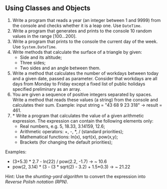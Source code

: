 ## Using Classes and Objects

1. Write a program that reads a year (an integer between 1 and 9999) from the console and checks whether it is a leap one. Use `DateTime`.
1. Write a program that generates and prints to the console 10 random values in the range [100...200].
1. Write a program that prints to the console the current day of the week. Use `System.DateTime`.
1. Write methods that calculate the surface of a triangle by given:
    * Side and its altitude;
    * Three sides;
    * Two sides and an angle between them.
1. Write a method that calculates the number of workdays between today and a given date, passed as parameter. Consider that workdays are all days from Monday to Friday except a fixed list of public holidays specified preliminary as an array.
1. You are given a sequence of positive integers separated by spaces. Write a method that reads these values (a string) from the console and calculates their sum. Example: input string = "43 68 9 23 318" -> result = 461.
1. \* Write a program that calculates the value of a given arithmetic expression. The expression can contain the following elements only:
    * Real numbers, e.g. 5, 18.33, 3.14159, 12.6;
    * Arithmetic operators: +, -, *, / (standard priorities);
    * Mathematical functions: ln(x), sqrt(x), pow(x,y);
    * Brackets (for changing the default priorities);

  Examples:
  * (3+5.3) * 2.7 - ln(22) / pow(2.2, -1.7) -> ~ 10.6
  * pow(2, 3.14) * (3 - (3 * sqrt(2) - 3.2) + 1.5*0.3) -> ~ 21.22
    
  Hint: Use the *shunting-yard algorithm* to convert the expression into *Reverse Polish notation (RPN)*.
